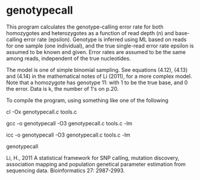 # genotypecall

This program calculates the genotype-calling error rate for both
homozygotes and heterozygotes as a function of read depth (n) and
base-calling error rate (epsilon).  Genotype is inferred using ML
based on reads for one sample (one individual), and the true
single-read error rate epsilon is assumed to be known and given.
Error rates are assumed to be the same among reads, independent of the
true nucleotides.
   
The model is one of simple binomial sampling.  See equations (4.12),
(4.13) and (4.14) in the mathematical notes of Li (2011), for a more
complex model.  Note that a homozygote has genotype 11: with 1 to be
the true base, and 0 the error.  Data is k, the number of 1's on p.20.

To compile the program, using something like one of the following

   cl -Ox genotypecall.c tools.c
   
   gcc -o genotypecall -O3 genotypecall.c tools.c -lm
   
   icc -o genotypecall -O3 genotypecall.c tools.c -lm
   
   genotypecall


Li, H., 2011 A statistical framework for SNP calling, mutation
discovery, association mapping and population genetical parameter
estimation from sequencing data. Bioinformatics 27: 2987-2993.

